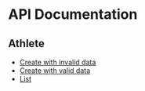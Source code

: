 # API Documentation

## Athlete

* [Create with invalid data](athlete/create_with_invalid_data.markdown)
* [Create with valid data](athlete/create_with_valid_data.markdown)
* [List](athlete/list.markdown)

